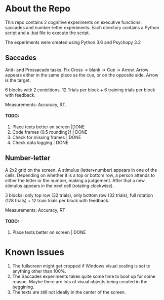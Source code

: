 # About the Repo

This repo contains 2 cognitive experiments on executive functions:
saccades and number-letter experiments.
Each directory contains a Python script and a .bat file to execute the script.

The experiments were created using Python 3.6 and Psychopy 3.2

## Saccades

Anti- and Prossacade tasks. Fix Cross -> blank -> Cue -> Arrow. Arrow appears
either in the same place as the cue, or on the opposite side. Arrow is the target.

6 blocks with 2 coniditions. 12 Trials per block + 6 training trials per block with feedback.

Measurements: Accuracy, RT.

#### TODO: 

1. Place texts better on screen |DONE
2. Code frames (0.5 rounding?) | DONE
3. Check for missing frames | DONE
4. Check data logging | DONE

## Number-letter

A 2x2 grid on the screen. A stimulus (letter+number) appears in one of the cells. Depending on whether it is a top or bottom row, a person attends to either the letter or the number, making a judgement. After that a new stimulus appears in the next cell (rotating clockwise).

3 blocks: only top row (32 trials), only bottom row (32 trials), full rotation (128 trials) + 12 train trials per block with feedback.

Measurements: Accuracy, RT

#### TODO:

1. Place texts better on screen | DONE

# Known Issues

1. The fullscreen might get cropped if Windows visual scaling is set to anything other than 100%. 
2. The Saccades experiments takes quite some time to boot up for some reason. Maybe there are lots of visual objects being created in the beggining.
3. The texts are still not ideally in the center of the screen. 

